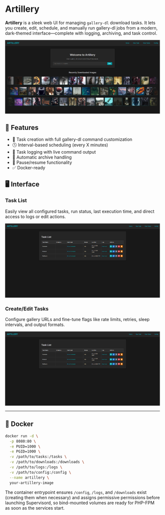 # Artillery

**Artillery** is a sleek web UI for managing `gallery-dl` download tasks. It lets you create, edit, schedule, and manually run gallery-dl jobs from a modern, dark-themed interface—complete with logging, archiving, and task control.

![Artillery Banner](screenshots/banner.png)

## 🚀 Features

- 🔧 Task creation with full gallery-dl command customization
- 🕓 Interval-based scheduling (every X minutes)
- 📜 Task logging with live command output
- 📁 Automatic archive handling
- 🧠 Pause/resume functionality
- ✅ Docker-ready

## 🖥️ Interface

### Task List
Easily view all configured tasks, run status, last execution time, and direct access to logs or edit actions.

![Task List Screenshot](screenshots/tasks.png)

### Create/Edit Tasks
Configure gallery URLs and fine-tune flags like rate limits, retries, sleep intervals, and output formats.

![New Task Screenshot](screenshots/tasks.png)

---

## 🐳 Docker

```bash
docker run -d \
  -p 8080:80 \
  -e PUID=1000 \
  -e PGID=1000 \
  -v /path/to/tasks:/tasks \
  -v /path/to/downloads:/downloads \
  -v /path/to/logs:/logs \
  -v /path/to/config:/config \
  --name artillery \
  your-artillery-image
```

The container entrypoint ensures `/config`, `/logs`, and `/downloads` exist (creating them when necessary) and assigns permissive
permissions before launching Supervisord, so bind-mounted volumes are ready for PHP-FPM as soon as the services start.
